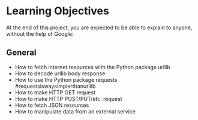 # __Learning Objectives__
At the end of this project, you are expected to be able to explain to anyone, without the help of Google:

## __General__
* How to fetch internet resources with the Python package urllib
* How to decode urllib body response
* How to use the Python package requests #requestsiswaysimplerthanurllib
* How to make HTTP GET request
* How to make HTTP POST/PUT/etc. request
* How to fetch JSON resources
* How to manipulate data from an external service